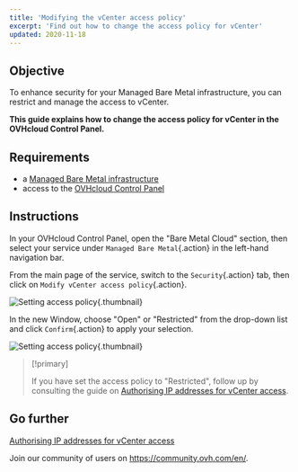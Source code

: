 ```yaml
---
title: 'Modifying the vCenter access policy'
excerpt: 'Find out how to change the access policy for vCenter'
updated: 2020-11-18
---
```


## Objective

To enhance security for your Managed Bare Metal infrastructure, you can restrict and manage the access to vCenter.

**This guide explains how to change the access policy for vCenter in the OVHcloud Control Panel.**

## Requirements

- a [Managed Bare Metal infrastructure](https://www.ovhcloud.com/en-ca/managed-bare-metal/)
- access to the [OVHcloud Control Panel](/links/manager)

## Instructions

In your OVHcloud Control Panel, open the "Bare Metal Cloud" section, then select your service under `Managed Bare Metal`{.action} in the left-hand navigation bar.

From the main page of the service, switch to the `Security`{.action} tab, then click on `Modify vCenter access policy`{.action}.

![Setting access policy](images/modifypolicy-01.png){.thumbnail}

In the new Window, choose "Open" or "Restricted" from the drop-down list and click `Confirm`{.action} to apply your selection.

![Setting access policy](images/modifypolicy-02.png){.thumbnail}

> [!primary]
>
> If you have set the access policy to "Restricted", follow up by consulting the guide on [Authorising IP addresses for vCenter access](/pages/bare_metal_cloud/managed_bare_metal/vcenter-authorise-ip-access).
> 

## Go further

[Authorising IP addresses for vCenter access](/pages/bare_metal_cloud/managed_bare_metal/vcenter-authorise-ip-access)

Join our community of users on <https://community.ovh.com/en/>.
